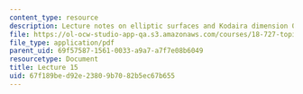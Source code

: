 ```yaml
---
content_type: resource
description: Lecture notes on elliptic surfaces and Kodaira dimension 0.
file: https://ol-ocw-studio-app-qa.s3.amazonaws.com/courses/18-727-topics-in-algebraic-geometry-algebraic-surfaces-spring-2008/67f189bed92e23809b7082b5ec67b655_lect15.pdf
file_type: application/pdf
parent_uid: 69f57587-1561-0033-a9a7-a7f7e08b6049
resourcetype: Document
title: Lecture 15
uid: 67f189be-d92e-2380-9b70-82b5ec67b655
---
```


